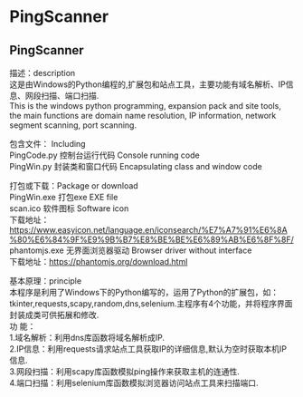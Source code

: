 # PingScanner
PingScanner
---
描述：description  
这是由Windows的Python编程的,扩展包和站点工具，主要功能有域名解析、IP信息、网段扫描、端口扫描.  
This is the windows python programming, expansion pack and site tools, the main functions are domain name resolution, IP information, network segment scanning, port scanning.  
  
包含文件： Including  
PingCode.py 控制台运行代码 Console running code  
PingWin.py 封装类和窗口代码 Encapsulating class and window code  

打包或下载：Package or download  
PingWin.exe 打包exe EXE file  
scan.ico 软件图标 Software icon  
下载地址：https://www.easyicon.net/language.en/iconsearch/%E7%A7%91%E6%8A%80%E6%84%9F%E9%9B%B7%E8%BE%BE%E6%89%AB%E6%8F%8F/  
phantomjs.exe 无界面浏览器驱动 Browser driver without interface  
下载地址：https://phantomjs.org/download.html
  
基本原理：principle  
本程序是利用了Windows下的Python编写的，运用了Python的扩展包，如：tkinter,requests,scapy,random,dns,selenium.主程序有4个功能，并将程序界面封装成类可供拓展和修改.  
功    能：  
1.域名解析：利用dns库函数将域名解析成IP.  
2.IP信息：利用requests请求站点工具获取IP的详细信息,默认为空时获取本机IP信息.  
3.网段扫描：利用scapy库函数模拟ping操作来获取主机的连通性.  
4.端口扫描：利用selenium库函数模拟浏览器访问站点工具来扫描端口.  

